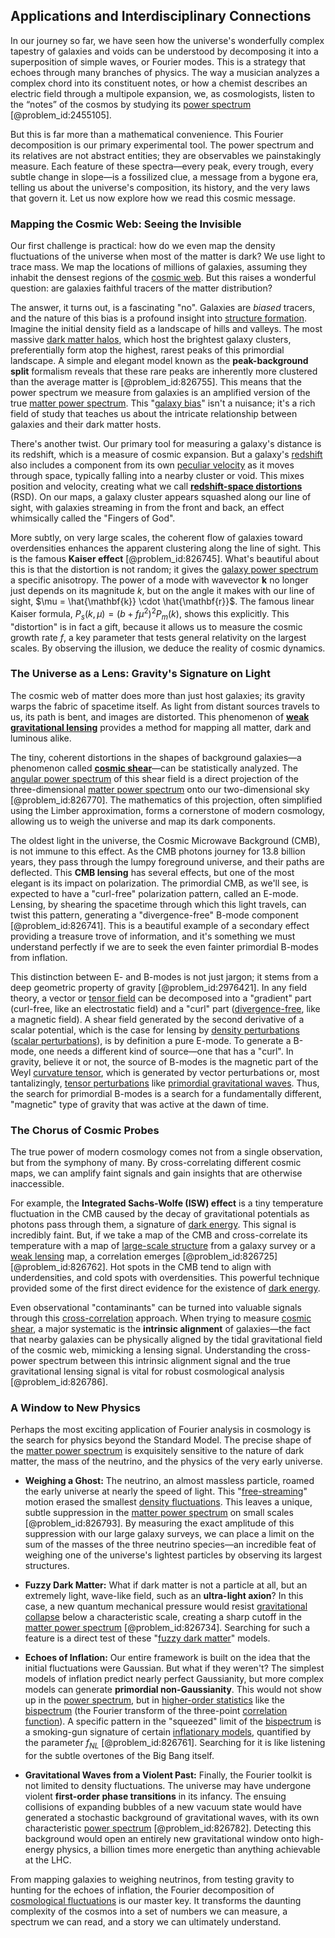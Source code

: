 ## Applications and Interdisciplinary Connections

In our journey so far, we have seen how the universe's wonderfully complex tapestry of galaxies and voids can be understood by decomposing it into a superposition of simple waves, or Fourier modes. This is a strategy that echoes through many branches of physics. The way a musician analyzes a complex chord into its constituent notes, or how a chemist describes an electric field through a multipole expansion, we, as cosmologists, listen to the “notes” of the cosmos by studying its [power spectrum](@article_id:159502) [@problem_id:2455105].

But this is far more than a mathematical convenience. This Fourier decomposition is our primary experimental tool. The power spectrum and its relatives are not abstract entities; they are observables we painstakingly measure. Each feature of these spectra—every peak, every trough, every subtle change in slope—is a fossilized clue, a message from a bygone era, telling us about the universe's composition, its history, and the very laws that govern it. Let us now explore how we read this cosmic message.

### Mapping the Cosmic Web: Seeing the Invisible

Our first challenge is practical: how do we even map the density fluctuations of the universe when most of the matter is dark? We use light to trace mass. We map the locations of millions of galaxies, assuming they inhabit the densest regions of the [cosmic web](@article_id:161548). But this raises a wonderful question: are galaxies faithful tracers of the matter distribution?

The answer, it turns out, is a fascinating "no". Galaxies are *biased* tracers, and the nature of this bias is a profound insight into [structure formation](@article_id:157747). Imagine the initial density field as a landscape of hills and valleys. The most massive [dark matter halos](@article_id:147029), which host the brightest galaxy clusters, preferentially form atop the highest, rarest peaks of this primordial landscape. A simple and elegant model known as the **peak-background split** formalism reveals that these rare peaks are inherently more clustered than the average matter is [@problem_id:826755]. This means that the power spectrum we measure from galaxies is an amplified version of the true [matter power spectrum](@article_id:160913). This "[galaxy bias](@article_id:157019)" isn't a nuisance; it's a rich field of study that teaches us about the intricate relationship between galaxies and their dark matter hosts.

There's another twist. Our primary tool for measuring a galaxy's distance is its redshift, which is a measure of cosmic expansion. But a galaxy's [redshift](@article_id:159451) also includes a component from its own [peculiar velocity](@article_id:157470) as it moves through space, typically falling into a nearby cluster or void. This mixes position and velocity, creating what we call **[redshift-space distortions](@article_id:157142)** (RSD). On our maps, a galaxy cluster appears squashed along our line of sight, with galaxies streaming in from the front and back, an effect whimsically called the "Fingers of God".

More subtly, on very large scales, the coherent flow of galaxies toward overdensities enhances the apparent clustering along the line of sight. This is the famous **Kaiser effect** [@problem_id:826745]. What's beautiful about this is that the distortion is not random; it gives the [galaxy power spectrum](@article_id:160571) a specific anisotropy. The power of a mode with wavevector $\mathbf{k}$ no longer just depends on its magnitude $k$, but on the angle it makes with our line of sight, $\mu = \hat{\mathbf{k}} \cdot \hat{\mathbf{r}}$. The famous linear Kaiser formula, $P_s(k,\mu) = (b+f\mu^2)^2 P_m(k)$, shows this explicitly. This "distortion" is in fact a gift, because it allows us to measure the cosmic growth rate $f$, a key parameter that tests general relativity on the largest scales. By observing the illusion, we deduce the reality of cosmic dynamics.

### The Universe as a Lens: Gravity's Signature on Light

The cosmic web of matter does more than just host galaxies; its gravity warps the fabric of spacetime itself. As light from distant sources travels to us, its path is bent, and images are distorted. This phenomenon of **[weak gravitational lensing](@article_id:159721)** provides a method for mapping all matter, dark and luminous alike.

The tiny, coherent distortions in the shapes of background galaxies—a phenomenon called **[cosmic shear](@article_id:157359)**—can be statistically analyzed. The [angular power spectrum](@article_id:160631) of this shear field is a direct projection of the three-dimensional [matter power spectrum](@article_id:160913) onto our two-dimensional sky [@problem_id:826770]. The mathematics of this projection, often simplified using the Limber approximation, forms a cornerstone of modern cosmology, allowing us to weigh the universe and map its dark components.

The oldest light in the universe, the Cosmic Microwave Background (CMB), is not immune to this effect. As the CMB photons journey for 13.8 billion years, they pass through the lumpy foreground universe, and their paths are deflected. This **CMB lensing** has several effects, but one of the most elegant is its impact on polarization. The primordial CMB, as we'll see, is expected to have a "curl-free" polarization pattern, called an E-mode. Lensing, by shearing the spacetime through which this light travels, can twist this pattern, generating a "divergence-free" B-mode component [@problem_id:826741]. This is a beautiful example of a secondary effect providing a treasure trove of information, and it's something we must understand perfectly if we are to seek the even fainter primordial B-modes from inflation.

This distinction between E- and B-modes is not just jargon; it stems from a deep geometric property of gravity [@problem_id:2976421]. In any field theory, a vector or [tensor field](@article_id:266038) can be decomposed into a "gradient" part (curl-free, like an electrostatic field) and a "curl" part ([divergence-free](@article_id:190497), like a magnetic field). A shear field generated by the second derivative of a scalar potential, which is the case for lensing by [density perturbations](@article_id:159052) ([scalar perturbations](@article_id:159844)), is by definition a pure E-mode. To generate a B-mode, one needs a different kind of source—one that has a "curl". In gravity, believe it or not, the source of B-modes is the magnetic part of the Weyl [curvature tensor](@article_id:180889), which is generated by vector perturbations or, most tantalizingly, [tensor perturbations](@article_id:159936) like [primordial gravitational waves](@article_id:160586). Thus, the search for primordial B-modes is a search for a fundamentally different, "magnetic" type of gravity that was active at the dawn of time.

### The Chorus of Cosmic Probes

The true power of modern cosmology comes not from a single observation, but from the symphony of many. By cross-correlating different cosmic maps, we can amplify faint signals and gain insights that are otherwise inaccessible.

For example, the **Integrated Sachs-Wolfe (ISW) effect** is a tiny temperature fluctuation in the CMB caused by the decay of gravitational potentials as photons pass through them, a signature of [dark energy](@article_id:160629). This signal is incredibly faint. But, if we take a map of the CMB and cross-correlate its temperature with a map of [large-scale structure](@article_id:158496) from a galaxy survey or a [weak lensing](@article_id:157974) map, a correlation emerges [@problem_id:826725] [@problem_id:826762]. Hot spots in the CMB tend to align with underdensities, and cold spots with overdensities. This powerful technique provided some of the first direct evidence for the existence of [dark energy](@article_id:160629).

Even observational "contaminants" can be turned into valuable signals through this [cross-correlation](@article_id:142859) approach. When trying to measure [cosmic shear](@article_id:157359), a major systematic is the **intrinsic alignment** of galaxies—the fact that nearby galaxies can be physically aligned by the tidal gravitational field of the cosmic web, mimicking a lensing signal. Understanding the cross-power spectrum between this intrinsic alignment signal and the true gravitational lensing signal is vital for robust cosmological analysis [@problem_id:826786].

### A Window to New Physics

Perhaps the most exciting application of Fourier analysis in cosmology is the search for physics beyond the Standard Model. The precise shape of the [matter power spectrum](@article_id:160913) is exquisitely sensitive to the nature of dark matter, the mass of the neutrino, and the physics of the very early universe.

- **Weighing a Ghost:** The neutrino, an almost massless particle, roamed the early universe at nearly the speed of light. This "[free-streaming](@article_id:159012)" motion erased the smallest [density fluctuations](@article_id:143046). This leaves a unique, subtle suppression in the [matter power spectrum](@article_id:160913) on small scales [@problem_id:826793]. By measuring the exact amplitude of this suppression with our large galaxy surveys, we can place a limit on the sum of the masses of the three neutrino species—an incredible feat of weighing one of the universe's lightest particles by observing its largest structures.

- **Fuzzy Dark Matter:** What if dark matter is not a particle at all, but an extremely light, wave-like field, such as an **ultra-light axion**? In this case, a new quantum mechanical pressure would resist [gravitational collapse](@article_id:160781) below a characteristic scale, creating a sharp cutoff in the [matter power spectrum](@article_id:160913) [@problem_id:826734]. Searching for such a feature is a direct test of these "[fuzzy dark matter](@article_id:161335)" models.

- **Echoes of Inflation:** Our entire framework is built on the idea that the initial fluctuations were Gaussian. But what if they weren't? The simplest models of inflation predict nearly perfect Gaussianity, but more complex models can generate **primordial non-Gaussianity**. This would not show up in the [power spectrum](@article_id:159502), but in [higher-order statistics](@article_id:192855) like the [bispectrum](@article_id:158051) (the Fourier transform of the three-point [correlation function](@article_id:136704)). A specific pattern in the "squeezed" limit of the [bispectrum](@article_id:158051) is a smoking-gun signature of certain [inflationary models](@article_id:160872), quantified by the parameter $f_{NL}$ [@problem_id:826761]. Searching for it is like listening for the subtle overtones of the Big Bang itself.

- **Gravitational Waves from a Violent Past:** Finally, the Fourier toolkit is not limited to density fluctuations. The universe may have undergone violent **first-order phase transitions** in its infancy. The ensuing collisions of expanding bubbles of a new vacuum state would have generated a stochastic background of gravitational waves, with its own characteristic [power spectrum](@article_id:159502) [@problem_id:826782]. Detecting this background would open an entirely new gravitational window onto high-energy physics, a billion times more energetic than anything achievable at the LHC.

From mapping galaxies to weighing neutrinos, from testing gravity to hunting for the echoes of inflation, the Fourier decomposition of [cosmological fluctuations](@article_id:160303) is our master key. It transforms the daunting complexity of the cosmos into a set of numbers we can measure, a spectrum we can read, and a story we can ultimately understand.